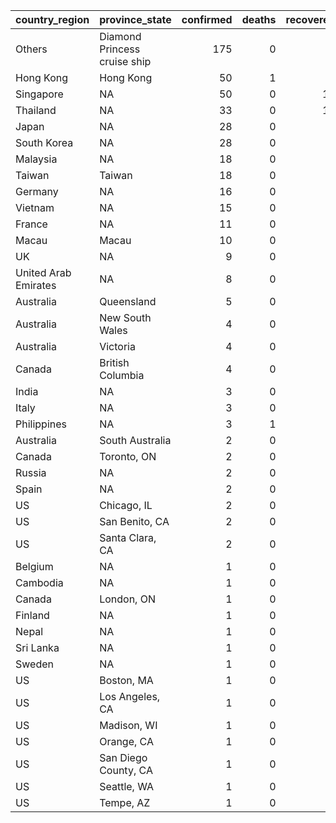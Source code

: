 

|country_region       |province_state               | confirmed| deaths| recovered| confirmed_pct| death_rate| recovery_rate|
|:--------------------|:----------------------------|---------:|------:|---------:|-------------:|----------:|-------------:|
|Others               |Diamond Princess cruise ship |       175|      0|         0|          0.29|       0.00|          0.00|
|Hong Kong            |Hong Kong                    |        50|      1|         1|          0.08|       2.00|          2.00|
|Singapore            |NA                           |        50|      0|        15|          0.08|       0.00|         30.00|
|Thailand             |NA                           |        33|      0|        10|          0.05|       0.00|         30.30|
|Japan                |NA                           |        28|      0|         9|          0.05|       0.00|         32.14|
|South Korea          |NA                           |        28|      0|         7|          0.05|       0.00|         25.00|
|Malaysia             |NA                           |        18|      0|         3|          0.03|       0.00|         16.67|
|Taiwan               |Taiwan                       |        18|      0|         1|          0.03|       0.00|          5.56|
|Germany              |NA                           |        16|      0|         0|          0.03|       0.00|          0.00|
|Vietnam              |NA                           |        15|      0|         6|          0.02|       0.00|         40.00|
|France               |NA                           |        11|      0|         2|          0.02|       0.00|         18.18|
|Macau                |Macau                        |        10|      0|         2|          0.02|       0.00|         20.00|
|UK                   |NA                           |         9|      0|         1|          0.01|       0.00|         11.11|
|United Arab Emirates |NA                           |         8|      0|         1|          0.01|       0.00|         12.50|
|Australia            |Queensland                   |         5|      0|         0|          0.01|       0.00|          0.00|
|Australia            |New South Wales              |         4|      0|         2|          0.01|       0.00|         50.00|
|Australia            |Victoria                     |         4|      0|         0|          0.01|       0.00|          0.00|
|Canada               |British Columbia             |         4|      0|         0|          0.01|       0.00|          0.00|
|India                |NA                           |         3|      0|         0|          0.00|       0.00|          0.00|
|Italy                |NA                           |         3|      0|         0|          0.00|       0.00|          0.00|
|Philippines          |NA                           |         3|      1|         1|          0.00|      33.33|         33.33|
|Australia            |South Australia              |         2|      0|         0|          0.00|       0.00|          0.00|
|Canada               |Toronto, ON                  |         2|      0|         0|          0.00|       0.00|          0.00|
|Russia               |NA                           |         2|      0|         2|          0.00|       0.00|        100.00|
|Spain                |NA                           |         2|      0|         0|          0.00|       0.00|          0.00|
|US                   |Chicago, IL                  |         2|      0|         2|          0.00|       0.00|        100.00|
|US                   |San Benito, CA               |         2|      0|         0|          0.00|       0.00|          0.00|
|US                   |Santa Clara, CA              |         2|      0|         0|          0.00|       0.00|          0.00|
|Belgium              |NA                           |         1|      0|         0|          0.00|       0.00|          0.00|
|Cambodia             |NA                           |         1|      0|         1|          0.00|       0.00|        100.00|
|Canada               |London, ON                   |         1|      0|         1|          0.00|       0.00|        100.00|
|Finland              |NA                           |         1|      0|         1|          0.00|       0.00|        100.00|
|Nepal                |NA                           |         1|      0|         1|          0.00|       0.00|        100.00|
|Sri Lanka            |NA                           |         1|      0|         1|          0.00|       0.00|        100.00|
|Sweden               |NA                           |         1|      0|         0|          0.00|       0.00|          0.00|
|US                   |Boston, MA                   |         1|      0|         0|          0.00|       0.00|          0.00|
|US                   |Los Angeles, CA              |         1|      0|         0|          0.00|       0.00|          0.00|
|US                   |Madison, WI                  |         1|      0|         0|          0.00|       0.00|          0.00|
|US                   |Orange, CA                   |         1|      0|         0|          0.00|       0.00|          0.00|
|US                   |San Diego County, CA         |         1|      0|         0|          0.00|       0.00|          0.00|
|US                   |Seattle, WA                  |         1|      0|         1|          0.00|       0.00|        100.00|
|US                   |Tempe, AZ                    |         1|      0|         0|          0.00|       0.00|          0.00|
